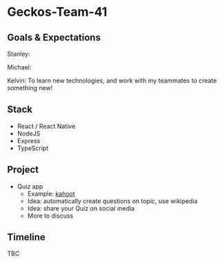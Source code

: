 # Geckos-Team-41

## Goals & Expectations
Stanley:

Michael:

Kelvin: To learn new technologies, and work with my teammates to create something new!

## Stack
- React / React Native
- NodeJS
- Express
- TypeScript

## Project
- Quiz app
    - Example: [kahoot](https://kahoot.com/welcomeback/)
    - Idea: automatically create questions on topic, use wikipedia
    - Idea: share your Quiz on social media
    - More to discuss

## Timeline

TBC
